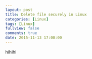```yaml
---
layout: post
title: Delete file securely in Linux
categories: [Linux]
tags: [Linux]
fullview: false
comments: true
date: 2015-11-13 17:00:00
---
```


hihihi

